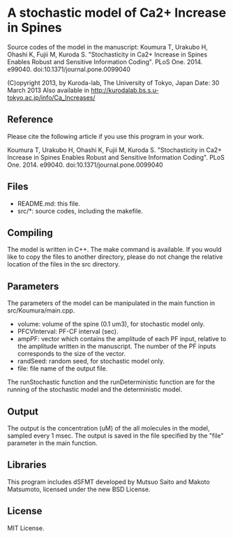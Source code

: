 # A stochastic model of Ca2+ Increase in Spines 

Source codes of the model in the manuscript: Koumura T, Urakubo H, Ohashi K, Fujii M, Kuroda S. "Stochasticity in Ca2+ Increase in Spines Enables Robust and Sensitive Information Coding". PLoS One. 2014. e99040. doi:10.1371/journal.pone.0099040

(C)opyright 2013, by Kuroda-lab, The University of Tokyo, Japan
Date: 30 March 2013
Also available in http://kurodalab.bs.s.u-tokyo.ac.jp/info/Ca_Increases/

## Reference
Please cite the following article if you use this program in your work.

Koumura T, Urakubo H, Ohashi K, Fujii M, Kuroda S. "Stochasticity in Ca2+ Increase in Spines Enables Robust and Sensitive Information Coding". PLoS One. 2014. e99040. doi:10.1371/journal.pone.0099040

## Files
+ README.md: this file.
+ src/*: source codes, including the makefile.

## Compiling
The model is written in C++. The make command is available. If you would like to copy the files to another directory, please do not change the relative location of the files in the src directory.

## Parameters
The parameters of the model can be manipulated in the main function in
src/Koumura/main.cpp.

+ volume: volume of the spine (0.1 um3), for stochastic model only.
+ PFCVInterval: PF-CF interval (sec).
+ ampPF: vector which contains the amplitude of each PF input, relative to the amplitude written in the manuscript. The number of the PF inputs corresponds to the size of the vector.
+ randSeed: random seed, for stochastic model only.
+ file: file name of the output file.

The runStochastic function and the runDeterministic function are for the running of the stochastic model and the deterministic model.

## Output
The output is the concentration (uM) of the all molecules in the model, sampled every 1 msec. The output is saved in the file specified by the "file" parameter in the main function.

## Libraries
This program includes dSFMT developed by Mutsuo Saito and Makoto Matsumoto, licensed under the new BSD License.

## License
MIT License.
